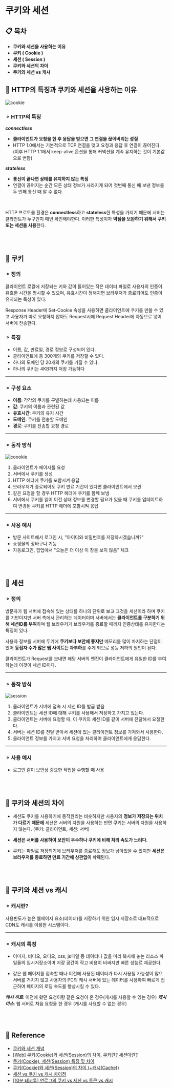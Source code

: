 # 쿠키와 세션

## 📋 목차

- **쿠키와 세션을 사용하는 이유**
- **쿠키 ( Cookie )**
- **세션 ( Session )**
- **쿠키와 세션의 차이**
- **쿠키와 세션 vs 캐시**

## 🥁 HTTP의 특징과 쿠키와 세션을 사용하는 이유

![cookie](https://github.com/living-in-seoul/frontend/assets/83047601/9a1d3cd0-28f7-4322-8afd-ac74a7cc81e2)

### ⚬ HTTP의 특징

**_connectless_**

- **클라이언트가 요청을 한 후 응답을 받으면 그 연결을 끊어버리는 성질**
- HTTP 1.0에서는 기본적으로 TCP 연결을 맺고 요청과 응답 후 연결이 끊어진다. (이후 HTTP 1.1에서 keep-alive 옵션을 통해 커넥션을 계속 유지하는 것이 기본값으로 변함)

**_stateless_**

- **통신이 끝나면 상태를 유지하지 않는 특징**
- 연결이 끊어지는 순간 모든 상태 정보가 사라지게 돠어 첫번째 통신 때 보낸 정보를 두 번째 통신 때 알 수 없다.

<br>

HTTP 프로토콜 환경은 **connectless**하고 **stateless**한 특성을 가지기 때문에 서버는 클라언트가 누구인지 매번 확인해야한다. 이러한 특성이자 **약점을 보완하기 위해서 쿠키 또는 세션을 사용**한다.

<br>
<br>

## 🎺 쿠키

### ⚬ 정의

클라이언트 로컬에 저장되는 키와 값이 들어있는 작은 데이터 파일로 사용자의 인증이 유효한 시간을 명시할 수 있으며, 유효시간이 정해지면 브라우저가 종료되어도 인증이 유지되는 특성이 있다.

Response Header에 Set-Cookie 속성을 사용하면 클라이언트에 쿠키를 만들 수 있고 사용자가 따로 요청하지 않아도 Request시에 Request Header에 자동으로 넣어 서버에 전송한다.

### ⚬ 특징

- 이름, 값, 만료일, 경로 정보로 구성되어 있다.
- 클라이언트에 총 300개의 쿠키를 저장할 수 있다.
- 하나의 도메인 당 20개의 쿠키를 가질 수 있다.
- 하나의 쿠키는 4KB까지 저장 가능하다

---

### ⚬ 구성 요소

- **이름**: 각각의 쿠키를 구별하는데 사용되는 이름
- **값**: 쿠키의 이름과 관련된 값
- **유효시간**: 쿠키의 유지 시간
- **도메인**: 쿠키를 전송할 도메인
- **경로**: 쿠키를 전송할 요청 경로

---

### ⚬ 동작 방식

![coookie](https://github.com/living-in-seoul/frontend/assets/83047601/f1c12fc5-a633-4903-bf65-524e0411fbf1)

1. 클라이언트가 페이지를 요청
2. 서버에서 쿠키를 생성
3. HTTP 헤더에 쿠키를 포함시켜 응답
4. 브라우저가 종료되어도 쿠키 만료 기간이 있다면 클라이언트에서 보관
5. 같은 요청을 할 경우 HTTP 헤더에 쿠키를 함께 보냄
6. 서버에서 쿠키를 읽어 이전 상태 정보를 변경할 필요가 있을 때 쿠키를 업데이트하여 변경된 쿠키를 HTTP 헤더에 포함시켜 응답

---

### ⚬ 사용 예시

- 방문 사이트에서 로그인 시, "아이디와 비밀번호를 저장하시겠습니까?"
- 쇼핑몰의 장바구니 기능
- 자동로그인, 팝업에서 "오늘은 더 이상 이 창을 보지 않음" 체크

<br>
<br>

## 🎻 세션

### ⚬ 정의

방문자가 웹 서버에 접속해 있는 상태를 하나의 단위로 보고 그것을 세션이라 하며 쿠키를 기반이지만 서버 측에서 관리하는 데이터이며 서버에서는 **클라이언트를 구분하기 위해 세션ID를 부여**하며 웹 브라우저가 브라우저를 종료할 때까지 인증상태를 유지한다는 특징이 있다.

사용자 정보를 서버에 두기에 **쿠키보다 보안에 좋지만** 메모리를 많이 차지하는 단점이 있어 **동접자 수가 많은 웹 사이트는 과부하**를 주게 되므로 성능 저하의 원인이 된다.

클라이언트가 Request를 보내면 해당 서버의 엔진이 클라이언트에게 유일한 ID를 부여하는데 이것이 세션 ID이다.

---

### ⚬ 동작 방식

![session](https://github.com/living-in-seoul/frontend/assets/83047601/a0f71301-10c8-4d30-b06e-086da9a40f13)

1. 클라이언트가 서버에 접속 시 세션 ID를 발급 받음
2. 클라이언트는 세션 ID에 대해 쿠키를 사용해서 저장하고 가지고 있는다.
3. 클라이언트는 서버에 요청할 때, 이 쿠키의 세션 ID를 같이 서버에 전달해서 요청한다.
4. 서버는 세션 ID를 전달 받아서 세션에 있는 클라이언트 정보를 가져와서 사용한다.
5. 클라이언트 정보를 가지고 서버 요청을 처리하여 클라이언트에게 응답한다.

---

### ⚬ 사용 예시

- 로그인 같이 보안상 중요한 작업을 수행할 때 사용

<br>
<br>

## 🎸 쿠키와 세션의 차이

- 세션도 쿠키를 사용하기에 동작원리는 비슷하지만 사용자의 **정보가 저장되는 위치가 다르기 때문에** 세션은 서버의 자원을 사용하는 반면 쿠키는 서버의 자원을 사용하지 않는다. (쿠키: 클라이언트, 세션: 서버)

- **세션은 서버를 사용하여 보안이 우수하나 쿠키에 비해 처리 속도가 느리다.**

- 쿠키는 파일로 저장되기에 브라우저를 종료해도 정보가 남아있을 수 있지만 **세션은 브라우저를 종료하면 만료 기간에 상관없이 삭제**된다.

<br>
<br>

## 🪇 쿠키와 세션 vs 캐시

### ⚬ 캐시란?

사용빈도가 높은 웹페이지 요소(데이터)를 저장하기 위한 임시 저장소로 대표적으로 CDN도 캐시를 이용한 시스템이다.

---

### ⚬ 캐시의 특징

- 이미지, 비디오, 오디오, css, js파일 등 데이터나 값을 미리 복사해 놓는 리소스 파일들의 임시저장소이며 저장 공간이 작고 비용이 비싸지만 빠른 성능르 제공한다.

- 같은 웹 페이지를 접속할 때나 이전에 사용된 데이터가 다시 사용될 가능성이 많으 서버를 거치지 않고 사용자의 PC의 캐시 서버에 있는 데이터를 사용하여 빠르게 접근하여 페이지의 로딩 속도를 향상시킬 수 있다.

**_캐시 히트_**: 이전에 왔던 요청이랑 같은 요청이 온 경우(캐시를 사용할 수 있는 경우)
**_캐시 미스_**: 웹 서버로 처음 요청을 한 경우 (캐시를 사요할 수 없는 경우)

<br>
<br>

## 📌 Reference

- [쿠키와 세션 개념](https://interconnection.tistory.com/74)
- [[Web] 쿠키(Cookie)와 세션(Session)의 차이, 쿠키란? 세션이란?](https://code-lab1.tistory.com/298)
- [쿠키(Cookie), 세션(Session) 특징 및 차이](https://hahahoho5915.tistory.com/32)
- [쿠키(Cookie)와 세션(Session)의 차이 (+캐시(Cache))](https://dev-coco.tistory.com/61)
- [세션 vs 쿠키 vs 캐시 차이점](https://btcd.tistory.com/40)
- [[10분 테코톡] 연로그의 쿠키 vs 세션 vs 토큰 vs 캐시](https://www.youtube.com/watch?v=gA1KsJ2ak10)
